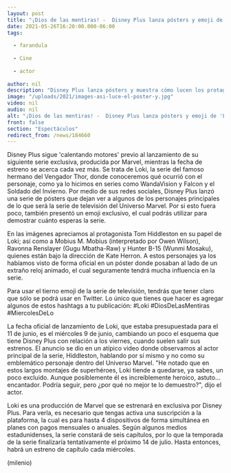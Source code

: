 ```yaml
---
layout: post
title: "¡Dios de las mentiras! -  Disney Plus lanza pósters y emoji de 'Loki', su nueva serie"
date: 2021-05-26T16:20:00.000-06:00
tags:
  
  - farandula
  
  - Cine
  
  - actor
  
author: nil
description: "Disney Plus lanza pósters y muestra cómo lucen los protagonistas de 'Loki', su nueva serie exclusiva producida por Marvel Studios como parte de la fase 4 del Universo. "
image: "/uploads/2021/images-asi-luce-el-poster-y.jpg"
video: nil
audio: nil
alt: "¡Dios de las mentiras! -  Disney Plus lanza pósters y emoji de 'Loki', su nueva serie"
front: false
section: "Espectáculos"
redirect_from: /news/184660
---
```


Disney Plus sigue 'calentando motores' previo al lanzamiento de su siguiente serie exclusiva, producida por Marvel, mientras la fecha de estreno se acerca cada vez más. Se trata de Loki, la serie del famoso hermano del Vengador Thor, donde conoceremos qué ocurrió con el personaje, como ya lo hicimos en series como WandaVision y Falcon y el Soldado del Invierno. Por medio de sus redes sociales, Disney Plus lanzó una serie de pósters que dejan ver a algunos de los personajes principales de lo que será la serie de televisión del Universo Marvel. Por si esto fuera poco, también presentó un emoji exclusivo, el cual podrás utilizar para demostrar cuánto esperas la serie. 

En las imágenes apreciamos al protagonista Tom Hiddleston en su papel de Loki; así como a  Mobius M. Mobius (interpretado por Owen Wilson), Ravonna Renslayer (Gugu Mbatha-Raw) y Hunter B-15 (Wunmi Mosaku), quienes están bajo la dirección de Kate Herron. A estos personajes ya los habíamos visto de forma oficial en un póster donde posaban al lado de un extraño reloj animado, el cual seguramente tendrá mucha influencia en la serie. 

Para usar el tierno emoji de la serie de televisión, tendrás que tener claro que sólo se podrá usar en Twitter. Lo único que tienes que hacer es agregar algunos de estos hashtags a tu publicación: #Loki #DiosDeLasMentiras #MiercolesDeLo 

La fecha oficial de lanzamiento de Loki, que estaba presupuestada para el 11 de junio, es el miércoles 9 de junio, cambiando un poco el esquema que tiene Disney Plus con relación a los viernes, cuando suelen salir sus estrenos. 
El anuncio se dio en un atípico video donde observamos al actor principal de la serie, Hiddleston, hablando por sí mismo y no como su emblemático personaje dentro del Universo Marvel. 
"He notado que en estos largos montajes de superhéroes, Loki tiende a quedarse, ya sabes, un poco excluido. Aunque posiblemente él es increíblemente heroico, astuto... encantador. Podría seguir, pero ¿por qué no mejor te lo demuestro?", dijo el actor. 

Loki es una producción de Marvel que se estrenará en exclusiva por Disney Plus. Para verla, es necesario que tengas activa una suscripción a la plataforma, la cual es para hasta 4 dispositivos de forma simultánea en planes con pagos mensuales o anuales. Según algunos medios estadunidenses, la serie constará de seis capítulos, por lo que la temporada de la serie finalizaría tentativamente el próximo 14 de julio. Hasta entonces, habrá un estreno de capítulo cada miércoles. 

(milenio)